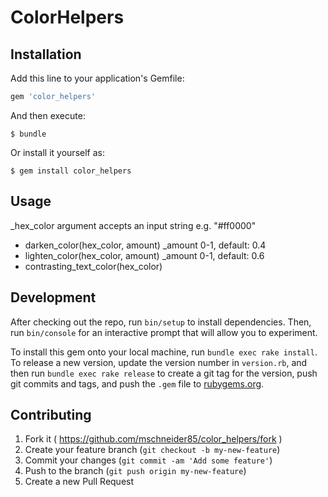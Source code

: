 # ColorHelpers

## Installation

Add this line to your application's Gemfile:

```ruby
gem 'color_helpers'
```

And then execute:

    $ bundle

Or install it yourself as:

    $ gem install color_helpers

## Usage
_hex_color argument accepts an input string e.g. "#ff0000"

* darken_color(hex_color, amount) _amount 0-1, default: 0.4
* lighten_color(hex_color, amount) _amount 0-1, default: 0.6
* contrasting_text_color(hex_color)


## Development

After checking out the repo, run `bin/setup` to install dependencies. Then, run `bin/console` for an interactive prompt that will allow you to experiment.

To install this gem onto your local machine, run `bundle exec rake install`. To release a new version, update the version number in `version.rb`, and then run `bundle exec rake release` to create a git tag for the version, push git commits and tags, and push the `.gem` file to [rubygems.org](https://rubygems.org).

## Contributing

1. Fork it ( https://github.com/mschneider85/color_helpers/fork )
2. Create your feature branch (`git checkout -b my-new-feature`)
3. Commit your changes (`git commit -am 'Add some feature'`)
4. Push to the branch (`git push origin my-new-feature`)
5. Create a new Pull Request
